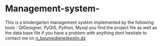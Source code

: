# Management-system-
This is a kindergarten management system implemented by the following tools : QtDesigner, PyQt5, Python, Mysql
you find the project file as well as the data base file 
if you have a problem with anything dont hesitate to contact me on n_boumediene@estin.dz 
